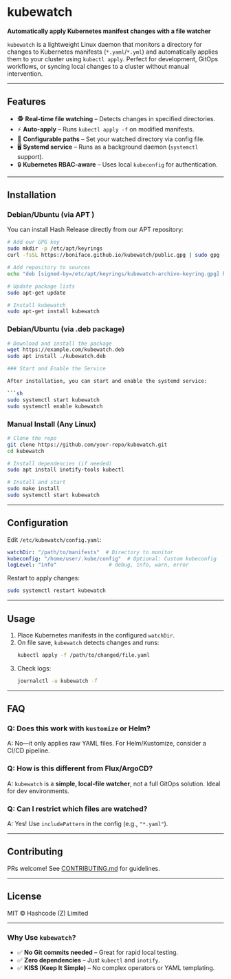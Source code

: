 # **kubewatch**  

**Automatically apply Kubernetes manifest changes with a file watcher**  

`kubewatch` is a lightweight Linux daemon that monitors a directory for changes to Kubernetes manifests (`*.yaml`/`*.yml`) and automatically applies them to your cluster using `kubectl apply`. Perfect for development, GitOps workflows, or syncing local changes to a cluster without manual intervention.  

---

## **Features**  
- 🕵️ **Real-time file watching** – Detects changes in specified directories.  
- ⚡ **Auto-apply** – Runs `kubectl apply -f` on modified manifests.  
- 🔧 **Configurable paths** – Set your watched directory via config file.  
- 🖥️ **Systemd service** – Runs as a background daemon (`systemctl` support).  
- 🔒 **Kubernetes RBAC-aware** – Uses local `kubeconfig` for authentication.  

---

## **Installation**  

### **Debian/Ubuntu (via APT )**

You can install Hash Release directly from our APT repository:

```sh
# Add our GPG key
sudo mkdir -p /etc/apt/keyrings
curl -fsSL https://boniface.github.io/kubewatch/public.gpg | sudo gpg --dearmor -o /etc/apt/keyrings/kubewatch-archive-keyring.gpg

# Add repository to sources
echo "deb [signed-by=/etc/apt/keyrings/kubewatch-archive-keyring.gpg] https://boniface.github.io/kubewatch stable main" | sudo tee /etc/apt/sources.list.d/kubewatch.list

# Update package lists
sudo apt-get update

# Install kubewatch
sudo apt-get install kubewatch
```

### **Debian/Ubuntu (via .deb package)**  
```sh
# Download and install the package  
wget https://example.com/kubewatch.deb  
sudo apt install ./kubewatch.deb  

### Start and Enable the Service

After installation, you can start and enable the systemd service:

```sh
sudo systemctl start kubewatch
sudo systemctl enable kubewatch
```


### **Manual Install (Any Linux)**  
```sh
# Clone the repo  
git clone https://github.com/your-repo/kubewatch.git  
cd kubewatch  

# Install dependencies (if needed)  
sudo apt install inotify-tools kubectl  

# Install and start  
sudo make install  
sudo systemctl start kubewatch  
```  

---

## **Configuration**  
Edit `/etc/kubewatch/config.yaml`:  
```yaml
watchDir: "/path/to/manifests"  # Directory to monitor  
kubeconfig: "/home/user/.kube/config"  # Optional: Custom kubeconfig  
logLevel: "info"                 # debug, info, warn, error  
```  

Restart to apply changes:  
```sh
sudo systemctl restart kubewatch  
```  

---

## **Usage**  
1. Place Kubernetes manifests in the configured `watchDir`.  
2. On file save, `kubewatch` detects changes and runs:  
   ```sh
   kubectl apply -f /path/to/changed/file.yaml  
   ```  
3. Check logs:  
   ```sh
   journalctl -u kubewatch -f  
   ```  

---

## **FAQ**  
### **Q: Does this work with `kustomize` or Helm?**  
A: No—it only applies raw YAML files. For Helm/Kustomize, consider a CI/CD pipeline.  

### **Q: How is this different from Flux/ArgoCD?**  
A: `kubewatch` is a **simple, local-file watcher**, not a full GitOps solution. Ideal for dev environments.  

### **Q: Can I restrict which files are watched?**  
A: Yes! Use `includePattern` in the config (e.g., `"*.yaml"`).  

---

## **Contributing**  
PRs welcome! See [CONTRIBUTING.md](CONTRIBUTING.md) for guidelines.  

---

## **License**  
MIT © Hashcode (Z) Limited

---

### **Why Use `kubewatch`?**  
- ✅ **No Git commits needed** – Great for rapid local testing.  
- ✅ **Zero dependencies** – Just `kubectl` and `inotify`.  
- ✅ **KISS (Keep It Simple)** – No complex operators or YAML templating.  

